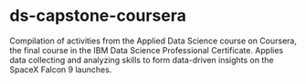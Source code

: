 # ds-capstone-coursera
Compilation of activities from the Applied Data Science course on Coursera, the final course in the IBM Data Science Professional Certificate. 
Applies data collecting and analyzing skills to form data-driven insights on the SpaceX Falcon 9 launches.
